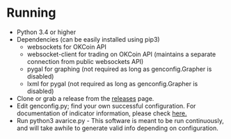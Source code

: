 Running
=======

-   Python 3.4 or higher
-   Dependencies (can be easily installed using pip3)
    -   websockets for OKCoin API
    -   websocket-client for trading on OKCoin API (maintains a separate
        connection from public websockets API)
    -   pygal for graphing (not required as long as genconfig.Grapher is
        disabled)
    -   lxml for pygal (not required as long as genconfig.Grapher is
        disabled)
-   Clone or grab a release from the
    [releases](https://github.com/Galts-Gulch/avarice/releases) page.
-   Edit genconfig.py; find your own successful configuration. For
    documentation of indicator information, please check
    [here.](indicators.md)
-   Run python3 avarice.py - This software is meant to be run
    continuously, and will take awhile to generate valid info depending
    on configuration.
